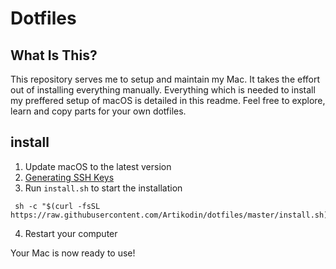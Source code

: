 # Dotfiles

## What Is This?

This repository serves me to setup and maintain my Mac. It takes the effort out of installing everything manually. Everything which is needed to install my preffered setup of macOS is detailed in this readme. Feel free to explore, learn and copy parts for your own dotfiles.

## install

1. Update macOS to the latest version
2. [Generating SSH Keys](http://help.github.com/articles/generating-ssh-keys/)
3. Run `install.sh` to start the installation
```shell
 sh -c "$(curl -fsSL https://raw.githubusercontent.com/Artikodin/dotfiles/master/install.sh)"
```
4. Restart your computer

Your Mac is now ready to use!
